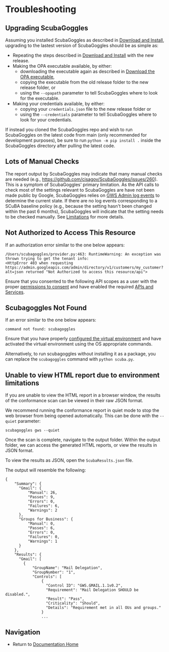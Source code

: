 # Troubleshooting

## Upgrading ScubaGoggles
Assuming you installed ScubaGoggles as described in [Download and Install](https://github.com/cisagov/ScubaGoggles/blob/main/docs/installation/DownloadAndInstall.md), upgrading to the lastest version of ScubaGoggles should be as simple as:
- Repeating the steps described in [Download and Install](https://github.com/cisagov/ScubaGoggles/blob/main/docs/installation/DownloadAndInstall.md) with the new release.
- Making the OPA executable available, by either:
    - downloading the executable again as described in [Download the OPA executable](https://github.com/cisagov/ScubaGoggles/blob/main/docs/installation/OPA.md),
    - copying the executable from the old release folder to the new release folder, or
    - using the `--opapath` parameter to tell ScubaGoggles where to look for the executable.
- Making your credentials available, by either:
    - copying your `credentials.json` file to the new release folder or
    - using the `--credentials` parameter to tell ScubaGoggles where to look for your credentials.

If instead you cloned the ScubaGoggles repo and wish to run ScubaGoggles on the latest code from main (only recommended for development purposes), be sure to run `python -m pip install .` inside the ScubaGoggles directory after pulling the latest code.

## Lots of Manual Checks
The report output by ScubaGoggles may indicate that many manual checks are needed (e.g., https://github.com/cisagov/ScubaGoggles/issues/260). This is a symptom of ScubaGoggles' primary limitation. As the API calls to check most of the settings relevant to ScubaGoggles are have not been made public by Google, ScubaGoggles relies on [GWS Admin log events](https://support.google.com/a/answer/4579579?hl=en) to determine the current state. If there are no log events corresponding to a SCuBA baseline policy (e.g., because the setting hasn't been changed within the past 6 months), ScubaGoggles will indicate that the setting needs to be checked manually. See [Limitations](/docs/usage/Limitations.md) for more details.

## Not Authorized to Access This Resource

If an authorization error similar to the one below appears:
```
/Users/scubagoggles/provider.py:463: RuntimeWarning: An exception was thrown trying to get the tenant info:
<HttpError 403 when requesting https://admin.googleapis.com/admin/directory/v1/customers/my_customer?alt=json returned "Not Authorized to access this resource/api">
```
Ensure that you consented to the following API scopes as a user with the proper [permissions to consent](/docs/prerequisites/Prerequisites.md#permissions) and have enabled the required [APIs and Services](/docs/authentication/OAuth.md).

## Scubagoggles Not Found
If an error similar to the one below appears:
```
command not found: scubagoggles
```

Ensure that you have properly [configured the virtual environment](/docs/installation/DownloadAndInstall.md#installing-in-a-virtual-environment) and have activated the virtual environment using the OS appropriate commands.

Alternatively, to run scubagoggles without installing it as a package, you can replace the `scubagoggles` command with `python scuba.py`.


## Unable to view HTML report due to environment limitations

If you are unable to view the HTML report in a browser window, the results of the conformance scan can be viewed in their raw JSON format.

We recommend running the conformance report in quiet mode to stop the web browser from being opened automatically. This can be done with the `--quiet` parameter:

```scubagoggles gws --quiet```

Once the scan is complete, navigate to the output folder. Within the output folder, we can access the generated HTML reports, or view the results in JSON format.

To view the results as JSON, open the `ScubaResults.json` file.

The output will resemble the following:
```
{
    "Summary": {
      "Gmail": {
          "Manual": 26,
          "Passes": 9,
          "Errors": 0,
          "Failures": 6,
          "Warnings": 2
      },
      "Groups for Business": {
          "Manual": 0,
          "Passes": 6,
          "Errors": 0,
          "Failures": 0,
          "Warnings": 1
      }
    },
    "Results": {
      "Gmail": [
        {
            "GroupName": "Mail Delegation",
            "GroupNumber": "1",
            "Controls": [
                {
                  "Control ID": "GWS.GMAIL.1.1v0.2",
                  "Requirement": "Mail Delegation SHOULD be disabled.",
                  "Result": "Pass",
                  "Criticality": "Should",
                  "Details": "Requirement met in all OUs and groups."
                }
                ...
```

## Navigation
- Return to [Documentation Home](/README.md)
